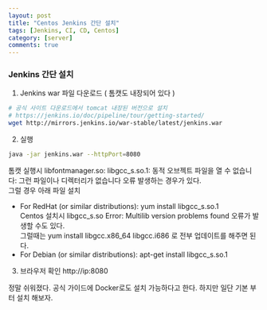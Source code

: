 ```yaml
---
layout: post
title: "Centos Jenkins 간단 설치"
tags: [Jenkins, CI, CD, Centos]
category: [server]
comments: true
---
```


### Jenkins 간단 설치
1. Jenkins war 파일 다운로드 ( 톰캣도 내장되어 있다 )    

```sh
# 공식 사이트 다운로드에서 tomcat 내장된 버전으로 설치
# https://jenkins.io/doc/pipeline/tour/getting-started/
wget http://mirrors.jenkins.io/war-stable/latest/jenkins.war
```

2. 실행    

```sh
java -jar jenkins.war --httpPort=8080
```
톰캣 실행시 libfontmanager.so: libgcc_s.so.1: 동적 오브젝트 파일을 열 수 없습니다: 그런 파일이나 디렉터리가 없습니다 오류 발생하는 경우가 있다.    
그럴 경우 아래 파일 설치
 - For RedHat (or similar distributions): yum install libgcc_s.so.1    
   Centos 설치시 libgcc_s.so Error:  Multilib version problems found 오류가 발생할 수도 있다.    
   그럴때는 yum install libgcc.x86_64 libgcc.i686 로 전부 업데이트를 해주면 된다.    
 - For Debian (or similar distributions): apt-get install libgcc_s.so.1    

3. 브라우저 확인
http://ip:8080

정말 쉬워졌다. 공식 가이드에 Docker로도 설치 가능하다고 한다.
하지만 일단 기본 부터 설치 해보자.
